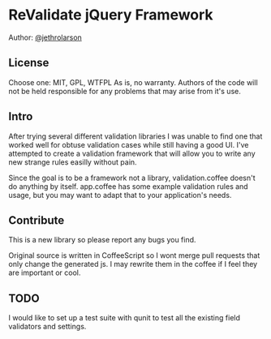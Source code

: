 ReValidate jQuery Framework
===========================
Author: [@jethrolarson](http://twitter.com/jethrolarson)

License
-------
Choose one: MIT, GPL, WTFPL
As is, no warranty. Authors of the code will not be held responsible for any problems that may arise from it's use.

Intro
-----
After trying several different validation libraries I was unable to find one that worked well for obtuse validation cases while still having a good UI. I've attempted to create a validation framework that will allow you to write any new strange rules easilly without pain.

Since the goal is to be a framework not a library, validation.coffee doesn't do anything by itself.
app.coffee has some example validation rules and usage, but you may want to adapt that to your application's needs.

Contribute
----------
This is a new library so please report any bugs you find.

Original source is written in CoffeeScript so I wont merge pull requests that only change the generated js. I may rewrite them in the coffee if I feel they are important or cool.

TODO
----
I would like to set up a test suite with qunit to test all the existing field validators and settings.